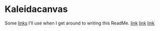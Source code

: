 # Kaleidacanvas

Some [links](https://www.python-course.eu/tkinter_canvas.php) I'll use when I get around to writing this ReadMe.
[link](http://effbot.org/tkinterbook/canvas.htm)
[link](https://stackoverflow.com/questions/52146562/python-tkinter-paint-how-to-paint-smoothly-and-save-images-with-a-different)
[link](https://www.tutorialspoint.com/python/tk_pack.htm)
